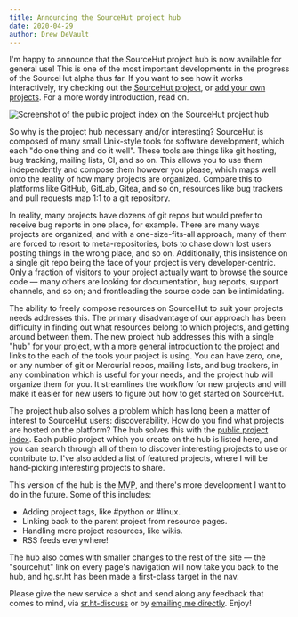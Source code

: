 ```yaml
---
title: Announcing the SourceHut project hub
date: 2020-04-29
author: Drew DeVault
---
```


I'm happy to announce that the SourceHut project hub is now available for
general use! This is one of the most important developments in the progress of
the SourceHut alpha thus far. If you want to see how it works interactively, try
checking out the [SourceHut project][sourcehut hub], or [add your own
projects](https://sr.ht). For a more wordy introduction, read on.

[sourcehut hub]: https://sr.ht/~sircmpwn/sourcehut
![Screenshot of the public project index on the SourceHut project hub](https://l.sr.ht/i0Uj.png)

So why is the project hub necessary and/or interesting? SourceHut is composed
of many small Unix-style tools for software development, which each "do one
thing and do it well". These tools are things like git hosting, bug tracking,
mailing lists, CI, and so on. This allows you to use them independently and
compose them however you please, which maps well onto the reality of how many
projects are organized. Compare this to platforms like GitHub, GitLab, Gitea,
and so on, resources like bug trackers and pull requests map 1:1 to a git
repository.

In reality, many projects have dozens of git repos but would prefer to receive
bug reports in one place, for example. There are many ways projects are
organized, and with a one-size-fits-all approach, many of them are forced to
resort to meta-repositories, bots to chase down lost users posting things in the
wrong place, and so on. Additionally, this insistence on a single git repo being
the face of your project is very developer-centric. Only a fraction of visitors
to your project actually want to browse the source code &mdash; many others are
looking for documentation, bug reports, support channels, and so on; and
frontloading the source code can be intimidating.

The ability to freely compose resources on SourceHut to suit your projects needs
addresses this. The primary disadvantage of our approach has been difficulty in
finding out what resources belong to which projects, and getting around between
them. The new project hub addresses this with a single "hub" for your project,
with a more general introduction to the project and links to the each of the
tools your project is using. You can have zero, one, or any number of git or
Mercurial repos, mailing lists, and bug trackers, in any combination which is
useful for your needs, and the project hub will organize them for you. It
streamlines the workflow for new projects and will make it easier for new
users to figure out how to get started on SourceHut.

The project hub also solves a problem which has long been a matter of interest
to SourceHut users: discoverability. How do you find what projects are hosted on
the platform? The hub solves this with the [public project
index](https://sr.ht/projects). Each public project which you create on the hub
is listed here, and you can search through all of them to discover interesting
projects to use or contribute to. I've also added a list of featured projects,
where I will be hand-picking interesting projects to share.

This version of the hub is the <abbr title="Minimum Viable Product">MVP</abbr>,
and there's more development I want to do in the future. Some of this includes:

- Adding project tags, like #python or #linux.
- Linking back to the parent project from resource pages.
- Handling more project resources, like wikis.
- RSS feeds everywhere!

The hub also comes with smaller changes to the rest of the site &mdash; the
"sourcehut" link on every page's navigation will now take you back to the hub,
and hg.sr.ht has been made a first-class target in the nav.

Please give the new service a shot and send along any feedback that comes to
mind, via [sr.ht-discuss](https://lists.sr.ht/~sircmpwn/sr.ht-discuss) or by
[emailing me directly](mailto:sir@cmpwn.com). Enjoy!
